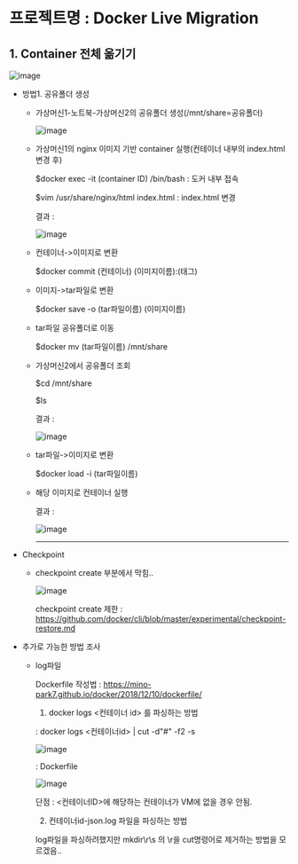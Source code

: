 # 프로젝트명 : Docker Live Migration

## 1. Container 전체 옮기기
![image](https://user-images.githubusercontent.com/73922068/110815660-faa5ab80-82cd-11eb-8639-91cd1a5d0b96.png)
* 방법1. 공유폴더 생성

  - 가상머신1-노트북-가상머신2의 공유폴더 생성(/mnt/share=공유폴더)
  
    ![image](https://user-images.githubusercontent.com/73922068/110817195-650b1b80-82cf-11eb-81c0-9c2679b89eeb.png)
    
  - 가상머신1의 nginx 이미지 기반 container 실행(컨테이너 내부의 index.html 변경 후)
    
    $docker exec -it (container ID) /bin/bash : 도커 내부 접속
    
    $vim /usr/share/nginx/html index.html : index.html 변경
    
    결과 : 
    
    ![image](https://user-images.githubusercontent.com/73922068/110821122-1c556180-82d3-11eb-8359-03c1988b9d63.png)
    
  - 컨테이너->이미지로 변환
  
    $docker commit (컨테이너) (이미지이름):(태그)
    
  - 이미지->tar파일로 변환

    $docker save -o (tar파일이름) (이미지이름)
    
  - tar파일 공유폴더로 이동
  
    $docker mv (tar파일이름) /mnt/share
    
  - 가상머신2에서 공유폴더 조회
  
    $cd /mnt/share
    
    $ls
    
    결과 : 
    
    ![image](https://user-images.githubusercontent.com/73922068/110822195-29bf1b80-82d4-11eb-8b2c-867a4b4605c0.png)
    
  - tar파일->이미지로 변환
  
    $docker load -i (tar파일이름)
    
  - 해당 이미지로 컨테이너 실행
  
    결과 : 
    
    ![image](https://user-images.githubusercontent.com/73922068/110822663-9fc38280-82d4-11eb-884e-cc123b577466.png)
    
    ***
    
    
   
* Checkpoint
  - checkpoint create 부분에서 막힘..
  
    ![image](https://user-images.githubusercontent.com/73922068/111031890-200cf380-844d-11eb-88d5-3ad954cb3d62.png)
    
    checkpoint create 제한 : https://github.com/docker/cli/blob/master/experimental/checkpoint-restore.md

* 추가로 가능한 방법 조사
  - log파일
    
    Dockerfile 작성법 : https://mino-park7.github.io/docker/2018/12/10/dockerfile/
    
    1. docker logs <컨테이너 id> 를 파싱하는 방법
    
      : docker logs <컨테이너id> | cut -d"#" -f2 -s
      
      ![image](https://user-images.githubusercontent.com/73922068/112757789-32c72100-9026-11eb-9759-1a4746d7f084.png)
      
      : Dockerfile
      
      ![image](https://user-images.githubusercontent.com/73922068/112757857-62762900-9026-11eb-9ad6-c6825077eb8f.png)
      
      

      
      

    
    
    
      
    
      단점 : <컨테이너ID>에 해당하는 컨테이너가 VM에 없을 경우 안됨.
    
    2. 컨테이너id-json.log 파일을 파싱하는 방법
    
      log파일을 파싱하려했지만 mkdir\r\s 의 \r을 cut명령어로 제거하는 방법을 모르겠음..
    
 
    

    
    
    
    


